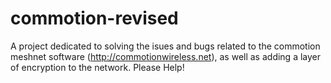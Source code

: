 # commotion-revised
A project dedicated to solving the isues and bugs related to the commotion meshnet software (http://commotionwireless.net), as well as adding a layer of encryption to the network. Please Help!
